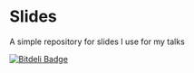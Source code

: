 # Slides

A simple repository for slides I use for my talks

[![Bitdeli Badge](https://d2weczhvl823v0.cloudfront.net/MoOx/slides/trend.png)](https://bitdeli.com/free "Bitdeli Badge")
